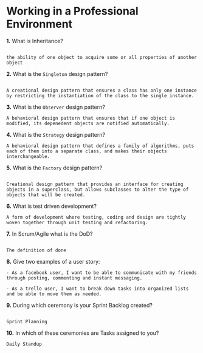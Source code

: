 # Working in a Professional Environment

**1.** What is Inheritance?

```

the ability of one object to acquire some or all properties of another object

```
**2.** What is the `Singleton` design pattern?

```

A creational design pattern that ensures a class has only one instance by restricting the instantiation of the class to the single instance. 

```
**3.** What is the `Observer` design pattern?
<!-- enter you answer in the space below -->
```
A behavioral design pattern that ensures that if one object is modified, its depenedent objects are notified automatically. 

```
**4.** What is the `Strategy` design pattern?
<!-- enter you answer in the space below -->
```
A behavioral design pattern that defines a family of algorithms, puts each of them into a separate class, and makes their objects interchangeable.

```
**5.** What is the `Factory` design pattern?
<!-- enter you answer in the space below -->
```

Creational design pattern that provides an interface for creating objects in a superclass, but allows subclasses to alter the type of objects that will be created.

```
**6.** What is test driven development?
<!-- enter you answer in the space below -->
```
A form of development where testing, coding and design are tightly woven together through unit testing and refactoring. 

```
**7.** In Scrum/Agile what is the DoD?
<!-- enter you answer in the space below -->
```

The definition of done

```
**8.** Give two examples of a user story:
<!-- enter you answer in the space below -->
```
- As a facebook user, I want to be able to communicate with my friends through posting, commenting and instant messaging. 

- As a trello user, I want to break down tasks into organized lists and be able to move them as needed. 

```
**9.** During which ceremony is your Sprint Backlog created?
<!-- enter you answer in the space below -->
```

Sprint Planning

```
**10.** In which of these ceremonies are Tasks assigned to you?
<!-- enter you answer in the space below -->
```
Daily Standup

```